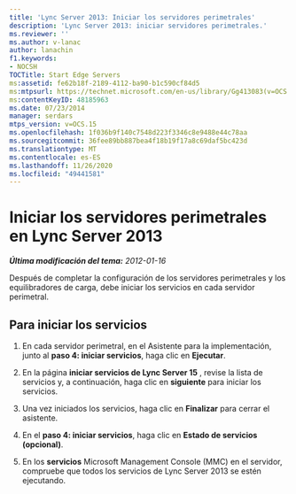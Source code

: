 ```yaml
---
title: 'Lync Server 2013: Iniciar los servidores perimetrales'
description: 'Lync Server 2013: iniciar servidores perimetrales.'
ms.reviewer: ''
ms.author: v-lanac
author: lanachin
f1.keywords:
- NOCSH
TOCTitle: Start Edge Servers
ms:assetid: fe62b18f-2189-4112-ba90-b1c590cf84d5
ms:mtpsurl: https://technet.microsoft.com/en-us/library/Gg413083(v=OCS.15)
ms:contentKeyID: 48185963
ms.date: 07/23/2014
manager: serdars
mtps_version: v=OCS.15
ms.openlocfilehash: 1f036b9f140c7548d223f3346c8e9488e44c78aa
ms.sourcegitcommit: 36fee89bb887bea4f18b19f17a8c69daf5bc423d
ms.translationtype: MT
ms.contentlocale: es-ES
ms.lasthandoff: 11/26/2020
ms.locfileid: "49441581"
---
```

# <a name="start-edge-servers-in-lync-server-2013"></a>Iniciar los servidores perimetrales en Lync Server 2013

<div data-xmlns="http://www.w3.org/1999/xhtml">

<div class="topic" data-xmlns="http://www.w3.org/1999/xhtml" data-msxsl="urn:schemas-microsoft-com:xslt" data-cs="https://msdn.microsoft.com/">

<div data-asp="https://msdn2.microsoft.com/asp">



</div>

<div id="mainSection">

<div id="mainBody">

<span> </span>

_**Última modificación del tema:** 2012-01-16_

Después de completar la configuración de los servidores perimetrales y los equilibradores de carga, debe iniciar los servicios en cada servidor perimetral.

<div>

## <a name="to-start-the-services"></a>Para iniciar los servicios

1.  En cada servidor perimetral, en el Asistente para la implementación, junto al **paso 4: iniciar servicios**, haga clic en **Ejecutar**.

2.  En la página **iniciar servicios de Lync Server 15** , revise la lista de servicios y, a continuación, haga clic en **siguiente** para iniciar los servicios.

3.  Una vez iniciados los servicios, haga clic en **Finalizar** para cerrar el asistente.

4.  En el **paso 4: iniciar servicios**, haga clic en **Estado de servicios (opcional)**.

5.  En los **servicios** Microsoft Management Console (MMC) en el servidor, compruebe que todos los servicios de Lync Server 2013 se estén ejecutando.

</div>

</div>

<span> </span>

</div>

</div>

</div>

